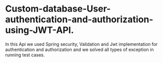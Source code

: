 # Custom-database-User-authentication-and-authorization-using-JWT-API. 

In this Api we used Spring security, Validation and Jwt implementation for authentication and authorization and we solved all types of exception in running test cases.
